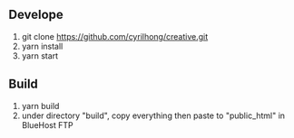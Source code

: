 
## Develope

1. git clone https://github.com/cyrilhong/creative.git
2. yarn install
3. yarn start

## Build

1. yarn build
2. under directory "build", copy everything then paste to "public_html" in BlueHost FTP
